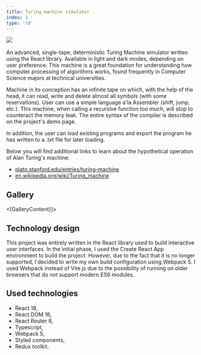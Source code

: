 ```yaml
---
title: Turing machine simulator
index: 3
type: 'rd'
---
```


[![](https://img.shields.io/badge/github-808080?style=for-the-badge&logo=github)](https://github.com/milosz08/turing-machine-simulator) &nbsp;

An advanced, single-tape, deterministic Turing Machine simulator written using the React library. Available in light and
dark modes, depending on user preference. This machine is a great foundation for understanding how computer processing of
algorithms works, found frequently in Computer Science majors at technical universities.

Machine in its conception has an infinite tape on which, with the help of the head, it can read, write and delete almost
all symbols (with some reservations). User can use a simple language a'la Assembler (shift, jump, etc.). This machine,
when calling a recursive function too much, will stop to counteract the memory leak. The entire syntax of the compiler
is described on the project's demo page.

In addition, the user can load existing programs and export the program he has written to a .txt file for later loading.

Below you will find additional links to learn about the hypothetical operation of Alan Turing's machine:
* [plato.stanford.edu/entries/turing-machine](https://plato.stanford.edu/entries/turing-machine)
* [en.wikipedia.org/wiki/Turing_machine](https://en.wikipedia.org/wiki/Turing_machine)

## Gallery

<[GalleryContent}]>

## Technology design

This project was entirely written in the React library used to build interactive user interfaces. In the initial phase, I
used the Create React App environment to build the project. However, due to the fact that it is no longer supported, I
decided to write my own build configuration using Webpack 5. I used Webpack instead of Vite.js due to the possibility of
running on older browsers that do not support modern ES6 modules.

## Used technologies

- React 18,
- React DOM 18,
- React Router 6,
- Typescript,
- Webpack 5,
- Styled components,
- Redux toolkit.
